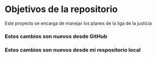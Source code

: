 # Objetivos de la repositorio

Este proyecto se encarga de manejar los planes de la liga de la justicia

### Estos cambios son nuevos desde GitHub

### Estos cambios son nuevos desde mi respositorio local
